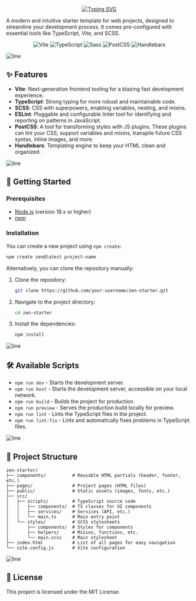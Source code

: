 <div align="center">

[![Typing SVG](https://readme-typing-svg.demolab.com?font=Fira+Code&weight=700&size=25&duration=4000&pause=500&color=05F7C3&center=true&vCenter=true&width=500&lines=Zen+Starter;Stop+worrying+about+setup,+just+code)](https://git.io/typing-svg)

</div>

A modern and intuitive starter template for web projects, designed to streamline your development process. It comes pre-configured with essential tools like TypeScript, Vite, and SCSS.

<p align="center">
  <img src="https://img.shields.io/badge/Vite-646CFF?style=for-the-badge&logo=vite&logoColor=white" alt="Vite"/>
  <img src="https://img.shields.io/badge/TypeScript-3178C6?style=for-the-badge&logo=typescript&logoColor=white" alt="TypeScript"/>
  <img src="https://img.shields.io/badge/Sass-CC6699?style=for-the-badge&logo=sass&logoColor=white" alt="Sass"/>
  <img src="https://img.shields.io/badge/PostCSS-DD3A0A?style=for-the-badge&logo=postcss&logoColor=white" alt="PostCSS"/>
  <img src="https://img.shields.io/badge/Handlebars.js-f0772b?style=for-the-badge&logo=handlebars.js&logoColor=white" alt="Handlebars"/>
</p>

<img src="https://user-images.githubusercontent.com/73097560/115834477-dbab4500-a447-11eb-908a-139a6edaec5c.gif" alt="line" />

## ✨ Features

- **Vite**: Next-generation frontend tooling for a blazing fast development experience.
- **TypeScript**: Strong typing for more robust and maintainable code.
- **SCSS**: CSS with superpowers, enabling variables, nesting, and mixins.
- **ESLint**: Pluggable and configurable linter tool for identifying and reporting on patterns in JavaScript.
- **PostCSS**: A tool for transforming styles with JS plugins. These plugins can lint your CSS, support variables and mixins, transpile future CSS syntax, inline images, and more.
- **Handlebars**: Templating engine to keep your HTML clean and organized.

<img src="https://user-images.githubusercontent.com/73097560/115834477-dbab4500-a447-11eb-908a-139a6edaec5c.gif" alt="line" />

## 🚀 Getting Started

### Prerequisites

- [Node.js](https://nodejs.org/) (version 18.x or higher)
- [npm](https://www.npmjs.com/)

### Installation

You can create a new project using `npm create`:
```bash
npm create zen@latest project-name
```

Alternatively, you can clone the repository manually:

1.  Clone the repository:
    ```bash
    git clone https://github.com/your-username/zen-starter.git
    ```
2.  Navigate to the project directory:
    ```bash
    cd zen-starter
    ```
3.  Install the dependencies:
    ```bash
    npm install
    ```

<img src="https://user-images.githubusercontent.com/73097560/115834477-dbab4500-a447-11eb-908a-139a6edaec5c.gif" alt="line" />

## 🛠️ Available Scripts

- `npm run dev` - Starts the development server.
- `npm run host` - Starts the development server, accessible on your local network.
- `npm run build` - Builds the project for production.
- `npm run preview` - Serves the production build locally for preview.
- `npm run lint` - Lints the TypeScript files in the project.
- `npm run lint:fix` - Lints and automatically fixes problems in TypeScript files.

<img src="https://user-images.githubusercontent.com/73097560/115834477-dbab4500-a447-11eb-908a-139a6edaec5c.gif" alt="line" />

## 📁 Project Structure

```
zen-starter/
├── components/          # Reusable HTML partials (header, footer, etc.)
├── pages/               # Project pages (HTML files)
├── public/              # Static assets (images, fonts, etc.)
├── src/
│   ├── scripts/         # TypeScript source code
│   │   ├── components/  # TS classes for UI components
│   │   ├── services/    # Services (API, etc.)
│   │   └── main.ts      # Main entry point
│   └── styles/          # SCSS stylesheets
│       ├── components/  # Styles for components
│       ├── helpers/     # Mixins, functions, etc.
│       └── main.scss    # Main stylesheet
├── index.html           # List of all pages for easy navigation
└── vite.config.js       # Vite configuration
```

<img src="https://user-images.githubusercontent.com/73097560/115834477-dbab4500-a447-11eb-908a-139a6edaec5c.gif" alt="line" />

## 📝 License

This project is licensed under the MIT License.